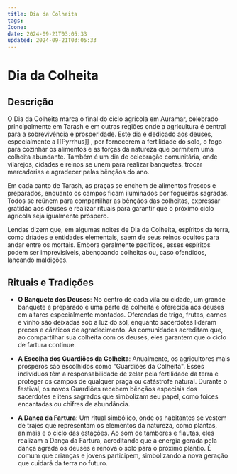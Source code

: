 ```yaml
---
title: Dia da Colheita
tags: 
Ícone: 
date: 2024-09-21T03:05:33
updated: 2024-09-21T03:05:33
---
```


# Dia da Colheita

## Descrição
O Dia da Colheita marca o final do ciclo agrícola em Auramar, celebrado principalmente em Tarash e em outras regiões onde a agricultura é central para a sobrevivência e prosperidade. Este dia é dedicado aos deuses, especialmente a [[Pyrrhus]] , por fornecerem a fertilidade do solo, o fogo para cozinhar os alimentos e as forças da natureza que permitem uma colheita abundante. Também é um dia de celebração comunitária, onde vilarejos, cidades e reinos se unem para realizar banquetes, trocar mercadorias e agradecer pelas bênçãos do ano.

Em cada canto de Tarash, as praças se enchem de alimentos frescos e preparados, enquanto os campos ficam iluminados por fogueiras sagradas. Todos se reúnem para compartilhar as bênçãos das colheitas, expressar gratidão aos deuses e realizar rituais para garantir que o próximo ciclo agrícola seja igualmente próspero. 

Lendas dizem que, em algumas noites de Dia da Colheita, espíritos da terra, como dríades e entidades elementais, saem de seus reinos ocultos para andar entre os mortais. Embora geralmente pacíficos, esses espíritos podem ser imprevisíveis, abençoando colheitas ou, caso ofendidos, lançando maldições.

## Rituais e Tradições
- **O Banquete dos Deuses**: No centro de cada vila ou cidade, um grande banquete é preparado e uma parte da colheita é oferecida aos deuses em altares especialmente montados. Oferendas de trigo, frutas, carnes e vinho são deixadas sob a luz do sol, enquanto sacerdotes lideram preces e cânticos de agradecimento. As comunidades acreditam que, ao compartilhar sua colheita com os deuses, eles garantem que o ciclo de fartura continue.

- **A Escolha dos Guardiões da Colheita**: Anualmente, os agricultores mais prósperos são escolhidos como "Guardiões da Colheita". Esses indivíduos têm a responsabilidade de zelar pela fertilidade da terra e proteger os campos de qualquer praga ou catástrofe natural. Durante o festival, os novos Guardiões recebem bênçãos especiais dos sacerdotes e itens sagrados que simbolizam seu papel, como foices encantadas ou chifres de abundância.

- **A Dança da Fartura**: Um ritual simbólico, onde os habitantes se vestem de trajes que representam os elementos da natureza, como plantas, animais e o ciclo das estações. Ao som de tambores e flautas, eles realizam a Dança da Fartura, acreditando que a energia gerada pela dança agrada os deuses e renova o solo para o próximo plantio. É comum que crianças e jovens participem, simbolizando a nova geração que cuidará da terra no futuro.